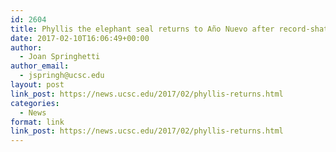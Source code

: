 ```yaml
---
id: 2604
title: Phyllis the elephant seal returns to Año Nuevo after record-shattering swim
date: 2017-02-10T16:06:49+00:00
author:
  - Joan Springhetti
author_email:
  - jspringh@ucsc.edu
layout: post
link_post: https://news.ucsc.edu/2017/02/phyllis-returns.html
categories:
  - News
format: link
link_post: https://news.ucsc.edu/2017/02/phyllis-returns.html
---
```

